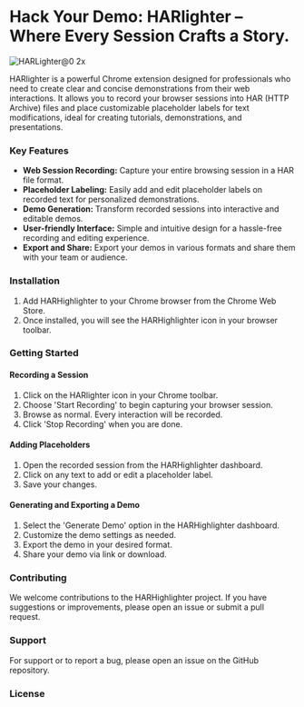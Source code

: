 # Hack Your Demo: HARlighter – Where Every Session Crafts a Story.
![HARLighter@0 2x](https://github.com/Mocksi/HARlighter/assets/63699/e77e0307-75d8-4d4b-8879-5d97e07673c2)

HARlighter is a powerful Chrome extension designed for professionals who need to create clear and concise demonstrations from their web interactions. It allows you to record your browser sessions into HAR (HTTP Archive) files and place customizable placeholder labels for text modifications, ideal for creating tutorials, demonstrations, and presentations.

### Key Features

- **Web Session Recording:** Capture your entire browsing session in a HAR file format.
- **Placeholder Labeling:** Easily add and edit placeholder labels on recorded text for personalized demonstrations.
- **Demo Generation:** Transform recorded sessions into interactive and editable demos.
- **User-friendly Interface:** Simple and intuitive design for a hassle-free recording and editing experience.
- **Export and Share:** Export your demos in various formats and share them with your team or audience.

### Installation

1. Add HARHighlighter to your Chrome browser from the Chrome Web Store.
2. Once installed, you will see the HARHighlighter icon in your browser toolbar.

### Getting Started

#### Recording a Session

1. Click on the HARlighter icon in your Chrome toolbar.
2. Choose 'Start Recording' to begin capturing your browser session.
3. Browse as normal. Every interaction will be recorded.
4. Click 'Stop Recording' when you are done.

#### Adding Placeholders

1. Open the recorded session from the HARHighlighter dashboard.
2. Click on any text to add or edit a placeholder label.
3. Save your changes.

#### Generating and Exporting a Demo

1. Select the 'Generate Demo' option in the HARHighlighter dashboard.
2. Customize the demo settings as needed.
3. Export the demo in your desired format.
4. Share your demo via link or download.

### Contributing

We welcome contributions to the HARHighlighter project. If you have suggestions or improvements, please open an issue or submit a pull request.

### Support

For support or to report a bug, please open an issue on the GitHub repository.

### License



